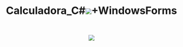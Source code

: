 
<h1 align="center">
    Calculadora_C#<img src="https://img.icons8.com/ios-filled/50/8E44AD/c-sharp-logo.png">+WindowsForms
</h1>
<br>
<p align="center">
    <img src="https://github.com/RenanSN/Calculadoras/blob/master/Calculadora_C#+WindowsForms/capa.PNG"><br>
</p>
